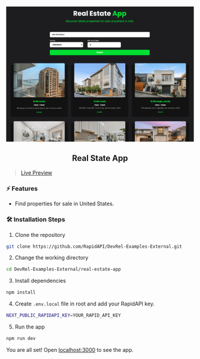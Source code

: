 ![cover](assets/cover.png)

<div align="center">
	<h2>Real State App</h2>
</div>

> [Live Preview](https://rapidapi-example-real-estate-app.vercel.app/)

### ⚡️ Features

- Find properties for sale in United States.

### 🛠️ Installation Steps

1. Clone the repository

```bash
git clone https://github.com/RapidAPI/DevRel-Examples-External.git
```

2. Change the working directory

```bash
cd DevRel-Examples-External/real-estate-app
```

3. Install dependencies

```bash
npm install
```

4. Create `.env.local` file in root and add your RapidAPI key.

```bash
NEXT_PUBLIC_RAPIDAPI_KEY=YOUR_RAPID_API_KEY
```

5. Run the app

```bash
npm run dev
```

You are all set! Open [localhost:3000](http://localhost:3000/) to see the app.
